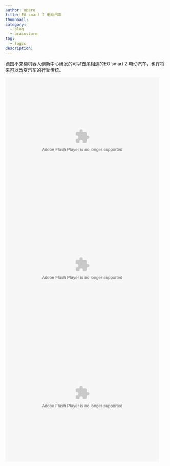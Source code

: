```yaml
---
author: upare
title: EO smart 2 电动汽车
thumbnail:
category:
  - blog
  - brainstorm
tag:
  - logic
description: 
---
```

德国不来梅机器人创新中心研发的可以首尾相连的EO smart 2 电动汽车，也许将来可以改变汽车的行驶传统。

<embed align="middle" allowfullscreen="true" allowscriptaccess="always" height="400" quality="high" src="https://player.youku.com/player.php/sid/XMTQ4MDY4ODY4NA==/v.swf" type="application/x-shockwave-flash" width="480"></embed><embed align="middle" allowfullscreen="true" allowscriptaccess="always" height="400" quality="high" src="https://player.youku.com/player.php/sid/XMTI2NTA1NDI3Ng==/v.swf" type="application/x-shockwave-flash" width="480"></embed><embed align="middle" allowfullscreen="true" allowscriptaccess="always" height="400" quality="high" src="https://player.youku.com/player.php/sid/XMTI2NTA1NDI3Ng==/v.swf" type="application/x-shockwave-flash" width="480"></embed>